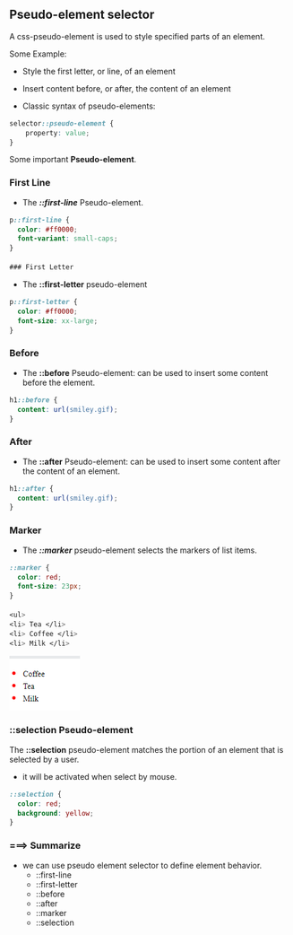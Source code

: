 ## Pseudo-element selector

A css-pseudo-element is used to style specified parts of an element.

Some Example:
* Style the first letter, or line, of an element
* Insert content before, or after, the content of an element

* Classic syntax of pseudo-elements:

```css
selector::pseudo-element {
    property: value;
}
```

Some important **Pseudo-element**.

### First Line
* The ***::first-line*** Pseudo-element. 
```css
p::first-line {
  color: #ff0000;
  font-variant: small-caps;
}

### First Letter
```
* The **::first-letter** pseudo-element
```css
p::first-letter {
  color: #ff0000;
  font-size: xx-large;
}
```

### Before
* The **::before** Pseudo-element:  can be used to insert some content before the element. 

```css
h1::before {
  content: url(smiley.gif);
}
```

### After
* The **::after** Pseudo-element: can be used to insert some content after the content of an element.

```css
h1::after {
  content: url(smiley.gif);
}
```

### Marker

* The ***::marker*** pseudo-element selects the markers of list items.

```css
::marker {
  color: red;
  font-size: 23px;
}

<ul>
<li> Tea </li>
<li> Coffee </li>
<li> Milk </li>

```
![marker selector](marker-selector.png)

### ::selection Pseudo-element

The **::selection** pseudo-element matches the portion of an element that is selected by a user.

* it will be activated when select by mouse.

```css
::selection {
  color: red;
  background: yellow;
}
```

### ===> Summarize
* we can use pseudo element selector to define element behavior.
    * ::first-line
    * ::first-letter
    * ::before
    * ::after
    * ::marker
    * ::selection